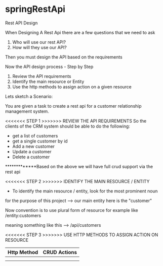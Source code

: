# springRestApi
Rest API Design

When Designing A Rest Api there are a few questions that we need to ask 
1.  Who will use our rest API?
2.  How will they use our API?

Then you must design the API based on the requirements

Now the API design process - Step by Step

1.  Review the API requirements
2.  Identify the main resource or Entity
3.  Use the http methods to assign action on a given resource

Lets sketch a Scenario:

You are given a task to create a rest api for a customer relationship management system.

<<<<<<< STEP 1 >>>>>>> REVIEW THE API REQUIREMENTS
So the clients of the CRM system should be able to do the following:

- get a list of customers
- get a single customer by id
- Add a new customer 
- Update a customer
- Delete a customer

*************Based on the above we will have full crud support via the rest api

<<<<<<< STEP 2 >>>>>>> IDENTIFY THE MAIN RESOURCE / ENTITY
- To identify the main resource / entity, look for the most prominent noun

for the purpose of this project --> our main entity here is the "customer"

Now convention is to use plural form of resource for example like /entity:customers

meaning something like this --> /api/customers

<<<<<<< STEP 3 >>>>>>> USE HTTP METHODS TO ASSIGN ACTION ON RESOURCE

| Http Method    | CRUD Actions  |
| :------------- | :----------:  |
|                |               |
|                |               |


